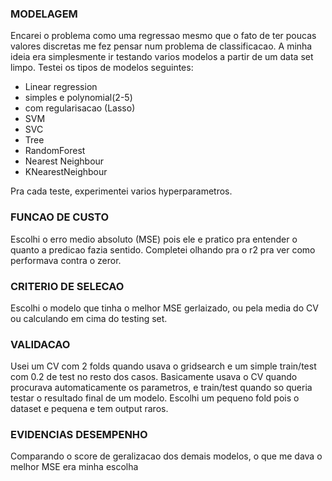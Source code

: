 ### MODELAGEM

Encarei o problema como uma regressao mesmo que o fato de ter poucas valores discretas me fez pensar num problema de classificacao.
A minha ideia era simplesmente ir testando varios modelos a partir de um data set limpo. Testei os tipos de modelos seguintes:
* Linear regression
 * simples e polynomial(2-5)
 * com regularisacao (Lasso)
* SVM
 * SVC
* Tree
 * RandomForest
* Nearest Neighbour
 * KNearestNeighbour

Pra cada teste, experimentei varios hyperparametros.

### FUNCAO DE CUSTO

Escolhi o erro medio absoluto (MSE) pois ele e pratico pra entender o quanto a predicao fazia sentido. Completei olhando pra o r2 pra ver como performava contra o zeror.

### CRITERIO DE SELECAO

Escolhi o modelo que tinha o melhor MSE gerlaizado, ou pela media do CV ou calculando em cima do testing set.

### VALIDACAO

Usei um CV com 2 folds quando usava o gridsearch e um simple train/test com 0.2 de test no resto dos casos. Basicamente usava o CV quando procurava automaticamente os parametros, e train/test quando so queria testar o resultado final de um modelo. Escolhi um pequeno fold pois o dataset e pequena e tem output raros.

### EVIDENCIAS DESEMPENHO

Comparando o score de geralizacao dos demais modelos, o que me dava o melhor MSE era minha escolha